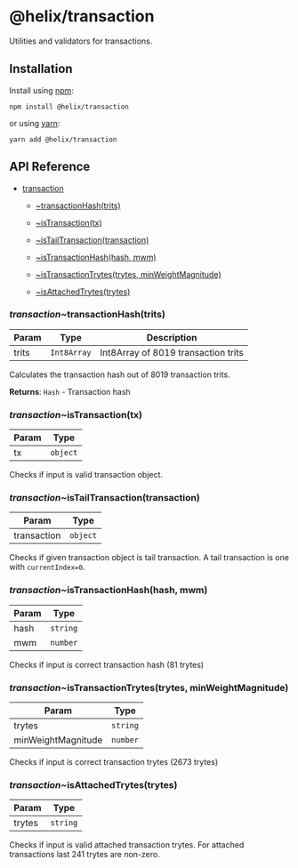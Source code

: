 # @helix/transaction

Utilities and validators for transactions.

## Installation

Install using [npm](https://www.npmjs.org/):
```
npm install @helix/transaction
```

or using [yarn](https://yarnpkg.com/):

```
yarn add @helix/transaction
```

## API Reference

    
* [transaction](#module_transaction)

    * [~transactionHash(trits)](#module_transaction..transactionHash)

    * [~isTransaction(tx)](#module_transaction..isTransaction)

    * [~isTailTransaction(transaction)](#module_transaction..isTailTransaction)

    * [~isTransactionHash(hash, mwm)](#module_transaction..isTransactionHash)

    * [~isTransactionTrytes(trytes, minWeightMagnitude)](#module_transaction..isTransactionTrytes)

    * [~isAttachedTrytes(trytes)](#module_transaction..isAttachedTrytes)


<a name="module_transaction..transactionHash"></a>

### *transaction*~transactionHash(trits)

| Param | Type | Description |
| --- | --- | --- |
| trits | <code>Int8Array</code> | Int8Array of 8019 transaction trits |

Calculates the transaction hash out of 8019 transaction trits.

**Returns**: <code>Hash</code> - Transaction hash  
<a name="module_transaction..isTransaction"></a>

### *transaction*~isTransaction(tx)

| Param | Type |
| --- | --- |
| tx | <code>object</code> | 

Checks if input is valid transaction object.

<a name="module_transaction..isTailTransaction"></a>

### *transaction*~isTailTransaction(transaction)

| Param | Type |
| --- | --- |
| transaction | <code>object</code> | 

Checks if given transaction object is tail transaction.
A tail transaction is one with `currentIndex=0`.

<a name="module_transaction..isTransactionHash"></a>

### *transaction*~isTransactionHash(hash, mwm)

| Param | Type |
| --- | --- |
| hash | <code>string</code> | 
| mwm | <code>number</code> | 

Checks if input is correct transaction hash (81 trytes)

<a name="module_transaction..isTransactionTrytes"></a>

### *transaction*~isTransactionTrytes(trytes, minWeightMagnitude)

| Param | Type |
| --- | --- |
| trytes | <code>string</code> | 
| minWeightMagnitude | <code>number</code> | 

Checks if input is correct transaction trytes (2673 trytes)

<a name="module_transaction..isAttachedTrytes"></a>

### *transaction*~isAttachedTrytes(trytes)

| Param | Type |
| --- | --- |
| trytes | <code>string</code> | 

Checks if input is valid attached transaction trytes.
For attached transactions last 241 trytes are non-zero.


